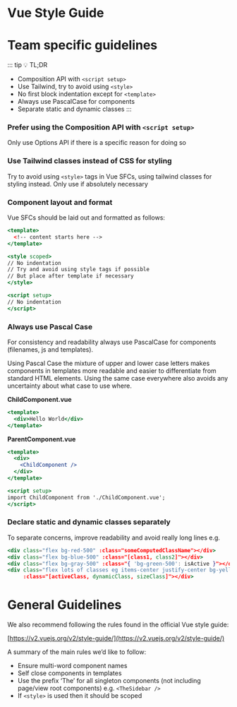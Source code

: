 # Vue Style Guide

# Team specific guidelines

::: tip 💡 TL;DR
- Composition API with `<script setup>`
- Use Tailwind, try to avoid using `<style>`
- No first block indentation except for `<template>`
- Always use PascalCase for components
- Separate static and dynamic classes
:::

### Prefer using the Composition API with `<script setup>`

Only use Options API if there is a specific reason for doing so

### Use Tailwind classes instead of CSS for styling

Try to avoid using `<style>` tags in Vue SFCs, using tailwind classes for styling instead. Only use if absolutely necessary

### Component layout and format

Vue SFCs should be laid out and formatted as follows:

```jsx
<template>
  <!-- content starts here -->
</template>

<style scoped>
// No indentation
// Try and avoid using style tags if possible
// But place after template if necessary
</style>

<script setup>
// No indentation 
</script>
```

### Always use Pascal Case

For consistency and readability always use PascalCase for components (filenames, js and templates).

Using Pascal Case the mixture of upper and lower case letters makes components in templates more readable and easier to differentiate from standard HTML elements. Using the same case everywhere also avoids any uncertainty about what case to use where.

**ChildComponent.vue**

```jsx
<template>
  <div>Hello World</div>
</template>
```

**ParentComponent.vue**

```jsx
<template>
  <div>
    <ChildComponent />
  </div>
</template>

<script setup>
import ChildComponent from './ChildComponent.vue';
</script>
```

### Declare static and dynamic classes separately

To separate concerns, improve readability and avoid really long lines e.g.

```jsx
<div class="flex bg-red-500" :class="someComputedClassName"></div>
<div class="flex bg-blue-500" :class="[class1, class2]"></div>
<div class="flex bg-gray-500" :class="{ 'bg-green-500': isActive }"></div>
<div class="flex lots of classes eg items-center justify-center bg-yellow-500 etc"
     :class="[activeClass, dynamicClass, sizeClass]"></div>
```

# General Guidelines

We also recommend following the rules found in the official Vue style guide:

[https://v2.vuejs.org/v2/style-guide/](https://v2.vuejs.org/v2/style-guide/)

A summary of the main rules we’d like to follow:

- Ensure multi-word component names
- Self close components in templates
- Use the prefix ‘The’ for all singleton components (not including page/view root components) e.g. `<TheSidebar />`
- If `<style>` is used then it should be scoped